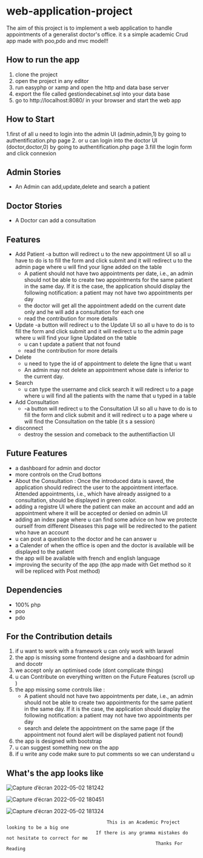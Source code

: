 # web-application-project
The aim of this project is to implement a web application to handle appointments of a generalist 
doctor's office. it s a simple academic Crud app made with poo,pdo and mvc model!! 
## How to run the app
1. clone the project 
2. open the project in any editor 
3. run easyphp or xamp and open the http and data base server
4. export the file called gestiondecabinet.sql into your data base
5. go to http://localhost:8080/ in your browser and start the web app
## How to Start
1.first of all u need to login into the admin UI (admin,admin,1) by going to authentification.php page
2. or u can login into the doctor UI (doctor,doctor,0) by going to authentification.php page
3.fill the login form and click connexion
## Admin Stories
- An Admin can add,update,delete and search a patient
## Doctor Stories
- A Doctor can add a consultation 
## Features
- Add Patient
  -a button will redirect u to the new appointment UI so all u have to do is to fill the form and click submit 
   and it will redirect u to the admin page where u will
   find your ligne added on the table
  - A patient should not have two appointments per date, i.e., an admin should not be able to 
    create two appointments for the same patient in the same day. If it is the case, the 
    application should display the following notification: a patient may not have two 
    appointments per day
  - the doctor will get  all the appointment adedd on the current date only and he will add a consultation for each one 
  - read the contribution for more details 
- Update
  -a button will redirect u to the Update UI so all u have to do is to fill the form and click submit and it will redirect u to the admin page where u will
   find your ligne Updated on the table
  - u can t update a patient that not found
  - read the contribution for more details
- Delete
  - u need to type the id of appointment to delete the ligne that u want 
  - An admin may not delete an appointment whose date is inferior to the current day.
- Search
  - u can type the username and click search it will redirect u to a page where u will find all the patients with the name that u typed in a table
- Add Consultation
  - -a button will redirect u to the Consultation UI so all u have to do is to fill the form and click submit and it will redirect u to a page where u will
      find the Consultation on the table (it s a session)
- disconnect
  -  destroy the session and comeback to the authentifiaction UI
## Future Features
- a dashboard for admin and doctor
- more controls on the Crud bottons
-  About the Consultation : Once the introduced data is saved, the 
   application should redirect the user to the appointment interface. Attended appointments, i.e., 
   which have already assigned to a consultation, should be displayed in green color.
- adding a registre UI where the patient can make an account and add an appointment where it will be accepted or denied on admin UI 
- adding an index page where u can find some advice on how we protecte ourself from different Diseases this page will be redirected to the patient who have 
   an account 
- u can post a question to the doctor and he can answer u 
- a Calender of when the office is open and the doctor is available will be displayed to the patient
- the app will be available with french and english language 
- improving the security of the app (the app made with Get method so it will be repliced with Post method)
## Dependencies
- 100% php
- poo
- pdo
## For the Contribution details
1. if u want to work with a framework u can only work with laravel
2. the app is missing some frontend designe and a dashboard for admin and docotr 
3. we accept only an optimised code (dont complicate things)
4. u can Contribute on everything written on the Future Features (scroll up )
5. the app missing some controls like :
    -   A patient should not have two appointments per date, i.e., an admin should not be able to 
           create two appointments for the same patient in the same day. If it is the case, the 
             application should display the following notification: a patient may not have two 
               appointments per day
    - search and delete the appointment on the same page (if the appointment not found alert will be displayed patient not found)
6. the app is designed with bootstrap
7. u can suggest something new on the app 
8. if u write any code make sure to put comments so we can understand u 

## What's the app looks like 

![Capture d’écran 2022-05-02 181242](https://user-images.githubusercontent.com/81488144/166294059-e15d867b-fe75-4fcc-9caf-a4b9c8ed6250.png)

![Capture d’écran 2022-05-02 180451](https://user-images.githubusercontent.com/81488144/166294062-0b205122-eb3d-461c-a633-3fc04d94ded3.png)

![Capture d’écran 2022-05-02 181324](https://user-images.githubusercontent.com/81488144/166294066-c997ce43-d24b-4c38-ac06-369712589dd6.png)


                                         This is an Academic Project looking to be a big one
                                     If there is any gramma mistakes do not hesitate to correct for me 
                                                           Thanks For Reading 
                                                      
                                                                         
